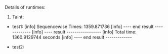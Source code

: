 


Details of runtimes:


<!-- A table demonstrating runtimes -->

1. Taint:
   
- test1: 
[info]  Sequencewise Times: 1359.871736
[info] ---- end result -------------
[info] ---- result -----------------
[info]  Total time: 1360.9129744 seconds
[info] ---- end result -------------

- test2:

